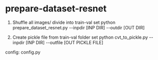 # prepare-dataset-resnet
1) Shuffle all images/ divide into train-val set
python prepare_dataset_resnet.py
--inpdir [INP DIR]
--outdir [OUT DIR]

2) Create pickle file from train-val folder set
python cvt_to_pickle.py
--inpdir [INP DIR]
--outfile [OUT PICKLE FILE]

config: config.py